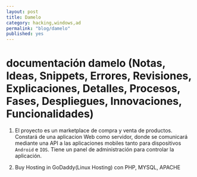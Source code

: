 ```yaml
---
layout: post
title: Damelo 
category: hacking,windows,ad
permalink: "blog/damelo"
published: yes
---
```


# documentación damelo (Notas, Ideas, Snippets, Errores, Revisiones, Explicaciones, Detalles, Procesos, Fases, Despliegues, Innovaciones, Funcionalidades) 

1. El proyecto es un marketplace de compra y venta de productos. Constará de una aplicacion Web como servidor, donde se comunicará mediante una API a las aplicaciones mobiles tanto para dispositivos `Android` e `IOS`. Tiene un panel de administración para controlar la aplicación.


1. Buy Hosting in GoDaddy(Linux Hosting) con PHP, MYSQL, APACHE
